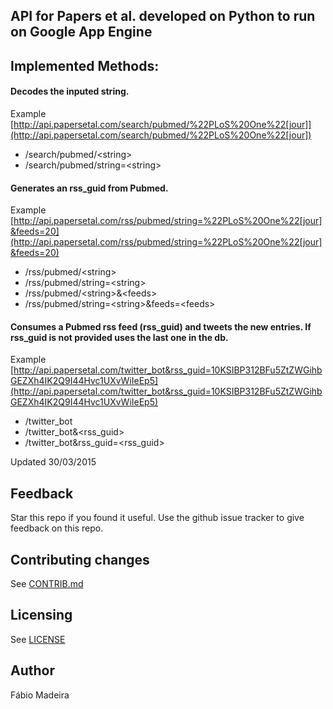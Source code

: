 ## API for Papers et al. developed on Python to run on Google App Engine

## Implemented Methods:

#### Decodes the inputed string.  
Example [http://api.papersetal.com/search/pubmed/%22PLoS%20One%22[jour]](http://api.papersetal.com/search/pubmed/%22PLoS%20One%22[jour])

*   /search/pubmed/&lt;string&gt;
*   /search/pubmed/string=&lt;string&gt;

#### Generates an rss_guid from Pubmed.  
Example [http://api.papersetal.com/rss/pubmed/string=%22PLoS%20One%22[jour]&feeds=20](http://api.papersetal.com/rss/pubmed/string=%22PLoS%20One%22[jour]&feeds=20)

*   /rss/pubmed/&lt;string&gt;
*   /rss/pubmed/string=&lt;string&gt;
*   /rss/pubmed/&lt;string&gt;&&lt;feeds&gt;
*   /rss/pubmed/string=&lt;string&gt;&feeds=&lt;feeds&gt;


#### Consumes a Pubmed rss feed (rss_guid) and tweets the new entries. If rss_guid is not provided uses the last one in the db.  
Example [http://api.papersetal.com/twitter_bot&rss_guid=10KSIBP312BFu5ZtZWGihbGEZXh4IK2Q9I44Hvc1UXvWiIeEp5](http://api.papersetal.com/twitter_bot&rss_guid=10KSIBP312BFu5ZtZWGihbGEZXh4IK2Q9I44Hvc1UXvWiIeEp5)

*   /twitter_bot
*   /twitter_bot&&lt;rss_guid&gt;
*   /twitter_bot&rss_guid=&lt;rss_guid&gt;


Updated 30/03/2015

## Feedback
Star this repo if you found it useful. Use the github issue tracker to give
feedback on this repo.

## Contributing changes
See [CONTRIB.md](CONTRIB.md)

## Licensing
See [LICENSE](LICENSE)

## Author
Fábio Madeira


